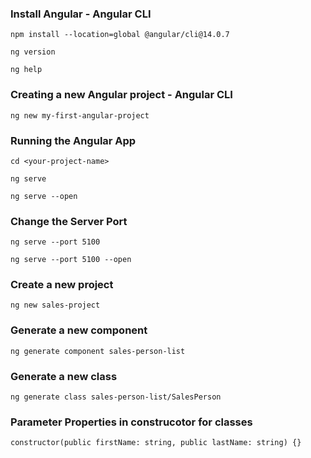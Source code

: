 ### Install Angular - Angular CLI
``` 
npm install --location=global @angular/cli@14.0.7

ng version

ng help

```

### Creating a new Angular project - Angular CLI
``` 
ng new my-first-angular-project

```

### Running the Angular App
``` 
cd <your-project-name>

ng serve

ng serve --open

```

### Change the Server Port
``` 
ng serve --port 5100

ng serve --port 5100 --open

```

### Create a new project
```
ng new sales-project

```
### Generate a new component
```
ng generate component sales-person-list

```

### Generate a new class
```
ng generate class sales-person-list/SalesPerson

```

### Parameter Properties in construcotor for classes
```
constructor(public firstName: string, public lastName: string) {}
```